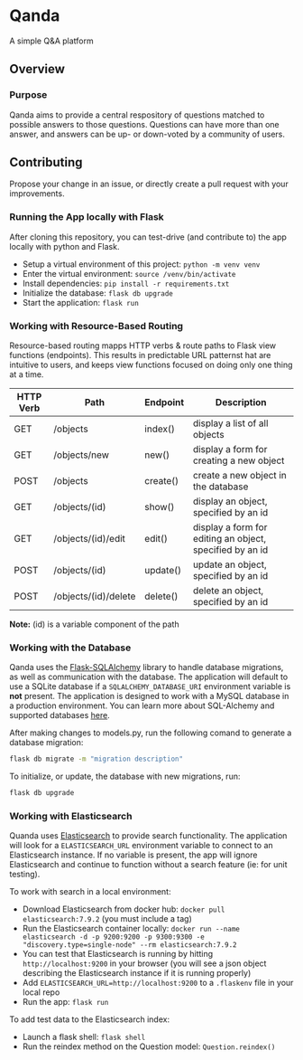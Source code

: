 # Qanda
A simple Q&amp;A platform

## Overview

### Purpose

Qanda aims to provide a central respository of questions matched to possible answers to those questions.  Questions can have more than one answer, and answers can be up- or down-voted by a community of users.

## Contributing

Propose your change in an issue, or directly create a pull request with your improvements.

### Running the App locally with Flask

After cloning this repository, you can test-drive (and contribute to) the app locally with python and Flask.

* Setup a virtual environment of this project: `python -m venv venv`
* Enter the virtual environment: `source /venv/bin/activate`
* Install dependencies: `pip install -r requirements.txt`
* Initialize the database: `flask db upgrade`
* Start the application: `flask run`

### Working with Resource-Based Routing

Resource-based routing mapps HTTP verbs & route paths to Flask view functions (endpoints).  This results in predictable URL patternst hat are intuitive to users, and keeps view functions focused on doing only one thing at a time.

| HTTP Verb | Path                 | Endpoint   | Description                                              |
| --------- | -------------------- | ---------- | -------------------------------------------------------- |
| GET       | /objects             | index()    | display a list of all objects                            |
| GET       | /objects/new         | new()      | display a form for creating a new object                 |
| POST      | /objects             | create()   | create a new object in the database                      |
| GET       | /objects/(id)        | show()     | display an object, specified by an id                    |
| GET       | /objects/(id)/edit   | edit()     | display a form for editing an object, specified by an id |
| POST      | /objects/(id)        | update()   | update an object, specified by an id                     |
| POST      | /objects/(id)/delete | delete()   | delete an object, specified by an id                     |

**Note:** (id) is a variable component of the path

### Working with the Database

Qanda uses the [Flask-SQLAlchemy](http://flask-sqlalchemy.palletsprojects.com) library to handle database migrations, as well as communication with the database.  The application will default to use a SQLite database if a `SQLALCHEMY_DATABASE_URI` environment variable is **not** present.  The application is designed to work with a MySQL database in a production environment.  You can learn more about SQL-Alchemy and supported databases [here](http://www.sqlalchemy.org).

After making changes to models.py, run the following comand to generate a database migration:

``` sh
flask db migrate -m "migration description"
```

To initialize, or update, the database with new migrations, run:

``` sh
flask db upgrade
```

### Working with Elasticsearch

Quanda uses [Elasticsearch](https://www.elastic.co/elasticsearch) to provide search functionality.  The application will look for a `ELASTICSEARCH_URL` environment variable to connect to an Elasticsearch instance.  If no variable is present, the app will ignore Elasticsearch and continue to function without a search feature (ie: for unit testing).

To work with search in a local environment:

* Download Elasticsearch from docker hub: `docker pull elasticsearch:7.9.2` (you must include a tag)
* Run the Elasticsearch container locally: `docker run --name elasticsearch -d -p 9200:9200 -p 9300:9300 -e "discovery.type=single-node" --rm elasticsearch:7.9.2`
* You can test that Elasticsearch is running by hitting `http://localhost:9200` in your browser (you will see a json object describing the Elasticsearch instance if it is running properly)
* Add `ELASTICSEARCH_URL=http://localhost:9200` to a `.flaskenv` file in your local repo
* Run the app: `flask run`

To add test data to the Elasticsearch index:

* Launch a flask shell: `flask shell`
* Run the reindex method on the Question model: `Question.reindex()`
